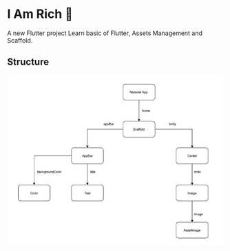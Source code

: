 # I Am Rich :tada:

A new Flutter project Learn basic of Flutter, Assets Management and Scaffold.

## Structure

<img src="assets/structure.jpg">